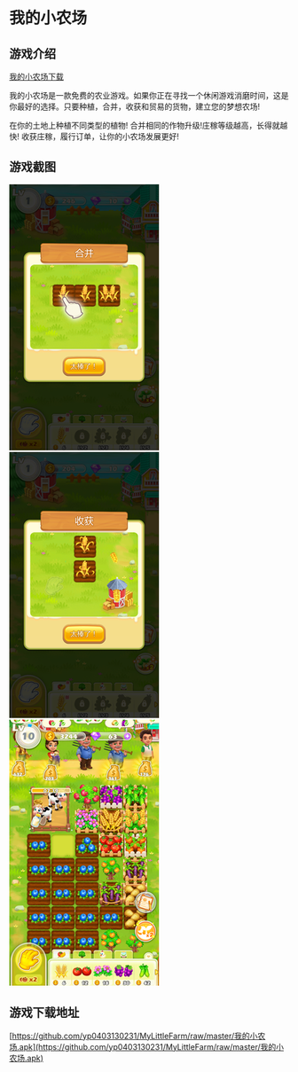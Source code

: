 # 我的小农场

## 游戏介绍
[我的小农场下载](https://github.com/yp0403130231/MyLittleFarm/raw/master/我的小农场.apk)

我的小农场是一款免费的农业游戏。如果你正在寻找一个休闲游戏消磨时间，这是你最好的选择。只要种植，合并，收获和贸易的货物，建立您的梦想农场!

在你的土地上种植不同类型的植物!
合并相同的作物升级!庄稼等级越高，长得就越快!
收获庄稼，履行订单，让你的小农场发展更好!

## 游戏截图
![show1](/img/show1.png) ![show2](/img/show2.png) ![show3](/img/show3.png)

## 游戏下载地址
[https://github.com/yp0403130231/MyLittleFarm/raw/master/我的小农场.apk](https://github.com/yp0403130231/MyLittleFarm/raw/master/我的小农场.apk)